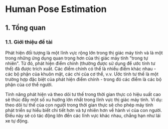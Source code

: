 # Human Pose Estimation
## 1. Tổng quan 
### 1.1. Giới thiệu đề tài
Phát hiện đối tượng là một lĩnh vực rộng lớn trong thị giác máy tính và là một trong những ứng dụng quan trọng hơn của thị giác máy tính "trong tự nhiên". Từ đó, phát hiện điểm chính (thường được sử dụng để ước tính tư thế) đã được trích xuất. Các điểm chính có thể là nhiều điểm khác nhau - các bộ phận của khuôn mặt, các chi của cơ thể, v.v. Ước tính tư thế là một trường hợp đặc biệt của phát hiện điểm chính - trong đó các điểm là các bộ phận của cơ thể người.

Tính năng phát hiện và theo dõi tư thế trong thời gian thực có hiệu suất cao sẽ thúc đẩy một số xu hướng lớn nhất trong lĩnh vực thị giác máy tính. Ví dụ: theo dõi tư thế của con người trong thời gian thực sẽ cho phép máy tính phát triển sự hiểu biết chi tiết hơn và tự nhiên hơn về hành vi của con người. Điều này sẽ có tác động lớn đến các lĩnh vực khác nhau, chẳng hạn như lái xe tự động. 

